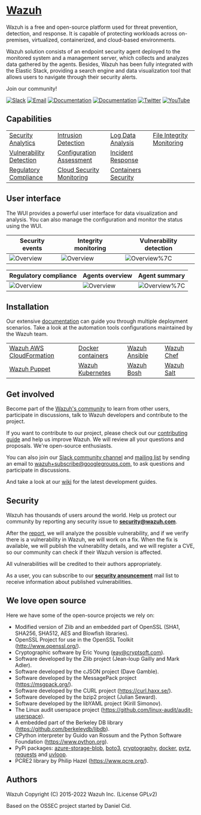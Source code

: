 # [Wazuh](http://wazuh.com)

Wazuh is a free and open-source platform used for threat prevention, detection, and response. It is capable of protecting workloads across on-premises, virtualized, containerized, and cloud-based environments.

Wazuh solution consists of an endpoint security agent deployed to the monitored system and a management server, which collects and analyzes data gathered by the agents. Besides, Wazuh has been fully integrated with the Elastic Stack, providing a search engine and data visualization tool that allows users to navigate through their security alerts.

Join our community!

[![Slack](https://img.shields.io/badge/slack-join-blue.svg)](https://wazuh.com/community/join-us-on-slack/)
[![Email](https://img.shields.io/badge/email-join-blue.svg)](https://groups.google.com/forum/#!forum/wazuh)
[![Documentation](https://img.shields.io/badge/docs-view-green.svg)](https://documentation.wazuh.com)
[![Documentation](https://img.shields.io/badge/web-view-green.svg)](https://wazuh.com)
[![Twitter](https://img.shields.io/twitter/follow/wazuh?style=social)](https://twitter.com/wazuh)
[![YouTube](https://img.shields.io/youtube/views/peTSzcAueEc?style=social)](https://www.youtube.com/watch?v=peTSzcAueEc)


## Capabilities

<table>
<tr>
<td><a href="https://documentation.wazuh.com/current/index.html">Security Analytics</a></td> 
<td><a href="https://documentation.wazuh.com/current/index.html">Intrusion Detection</a></td>
<td><a href="https://documentation.wazuh.com/current/index.html">Log Data Analysis</a></td>
<td><a href="https://documentation.wazuh.com/current/index.html">File Integrity Monitoring</a></td>
</tr>
<tr>
<td><a href="https://documentation.wazuh.com/current/index.html">Vulnerability Detection</a></td>
<td><a href="https://documentation.wazuh.com/current/index.html">Configuration Assessment</a></td>
<td><a href="https://documentation.wazuh.com/current/index.html">Incident Response</a></td>
</tr>
<tr>
<td><a href="https://documentation.wazuh.com/current/index.html">Regulatory Compliance</a></td>
<td><a href="https://documentation.wazuh.com/current/index.html">Cloud Security Monitoring</a></td>
<td><a href="https://documentation.wazuh.com/current/index.html">Containers Security</a></td>
</tr>
</table>

## User interface

The WUI provides a powerful user interface for data visualization and analysis. You can also manage the configuration and monitor the status using the WUI.

**Security events** | **Integrity monitoring** |  **Vulnerability detection**
|---|---|---|
|![Overview](https://github.com/wazuh/wazuh-kibana-app/blob/master/public/assets/app2.png) | ![Overview](https://github.com/wazuh/wazuh-kibana-app/blob/master/public/assets/app3.png) | ![Overview](https://github.com/wazuh/wazuh-kibana-app/blob/master/public/assets/app4.png)%7C

|**Regulatory compliance** | **Agents overview**| **Agent summary**|
|---|---|---|
|![Overview](https://github.com/wazuh/wazuh-kibana-app/blob/master/public/assets/app5.png) |![Overview](https://github.com/wazuh/wazuh-kibana-app/blob/master/public/assets/app6.png) | ![Overview](https://github.com/wazuh/wazuh-kibana-app/blob/master/public/assets/app7.png)%7C

## Installation

Our extensive [documentation](https://documentation.wazuh.com/current/installation-guide/index.html) can guide you through multiple deployment scenarios. Take a look at the automation tools configurations maintained by the Wazuh team.

<table>
<tr>
<td><a href="https://github.com/wazuh/wazuh-cloudformation">Wazuh AWS CloudFormation</a></td>
<td><a href="https://github.com/wazuh/wazuh-docker">Docker containers</a></td>
<td><a href="https://github.com/wazuh/wazuh-ansible">Wazuh Ansible</a></td>
<td><a href="https://github.com/wazuh/wazuh-chef">Wazuh Chef</a></td>
</tr>
<tr>
<td><a href="https://github.com/wazuh/wazuh-puppet">Wazuh Puppet</a></td>
<td><a href="https://github.com/wazuh/wazuh-kubernetes">Wazuh Kubernetes</a></td>
<td><a href="https://github.com/wazuh/wazuh-bosh">Wazuh Bosh</a></td>
<td><a href="https://github.com/wazuh/wazuh-salt">Wazuh Salt</a></td>
</tr>
</table>

## Get involved

Become part of the [Wazuh's community](https://wazuh.com/community/) to learn from other users, participate in discussions, talk to Wazuh developers and contribute to the project.

If you want to contribute to our project, please check out our [contributing guide](CONTRIBUTING.md) and help us improve Wazuh. We will review all your questions and proposals. We're open-source enthusiasts.

You can also join our [Slack community channel](https://wazuh.com/community/join-us-on-slack/) and [mailing list](https://groups.google.com/d/forum/wazuh) by sending an email to [wazuh+subscribe@googlegroups.com](mailto:wazuh+subscribe@googlegroups.com), to ask questions and participate in discussions.


And take a look at our [wiki](wiki) for the latest development guides.

## Security

Wazuh has thousands of users around the world. Help us protect our community by reporting any security issue to **[security@wazuh.com](mailto:security@wazuh.com)**.

After the [report](CONTRIBUTING.md), we will analyze the possible vulnerability, and if we verify there is a vulnerability in Wazuh, we will work on a fix. When the fix is available, we will publish the vulnerability details, and we will register a CVE, so our community can check if their Wazuh version is affected.

All vulnerabilities will be credited to their authors appropriately.

As a user, you can subscribe to our **[security anouncement](mailto:wazuh-security-anouncement+subscribe@googlegroups.com)** mail list to receive information about published vulnerabilities.

## We love open source

Here we have some of the open-source projects we rely on:

* Modified version of Zlib and an embedded part of OpenSSL (SHA1, SHA256, SHA512, AES and Blowfish libraries).
* OpenSSL Project for use in the OpenSSL Toolkit (http://www.openssl.org/).
* Cryptographic software by Eric Young (eay@cryptsoft.com).
* Software developed by the Zlib project (Jean-loup Gailly and Mark Adler).
* Software developed by the cJSON project (Dave Gamble).
* Software developed by the MessagePack project (https://msgpack.org/).
* Software developed by the CURL project (https://curl.haxx.se/).
* Software developed by the bzip2 project (Julian Seward).
* Software developed by the libYAML project (Kirill Simonov).
* The Linux audit userspace project (https://github.com/linux-audit/audit-userspace).
* A embedded part of the Berkeley DB library (https://github.com/berkeleydb/libdb).
* CPython interpreter by Guido van Rossum and the Python Software Foundation (https://www.python.org).
* PyPi packages: [azure-storage-blob](https://github.com/Azure/azure-storage-python), [boto3](https://github.com/boto/boto3), [cryptography](https://github.com/pyca/cryptography), [docker](https://github.com/docker/docker-py), [pytz](https://pythonhosted.org/pytz/), [requests](http://python-requests.org/) and [uvloop](http://github.com/MagicStack/uvloop).
* PCRE2 library by Philip Hazel (https://www.pcre.org/).

## Authors

Wazuh Copyright (C) 2015-2022 Wazuh Inc. (License GPLv2)

Based on the OSSEC project started by Daniel Cid.
